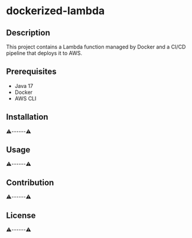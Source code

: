 # dockerized-lambda
## Description
This project contains a Lambda function managed by Docker and a CI/CD pipeline that deploys it to AWS.
## Prerequisites
- Java 17
- Docker
- AWS CLI
## Installation
⚠️------⚠️
## Usage
⚠️------⚠️
## Contribution
⚠️------⚠️
## License
⚠️------⚠️